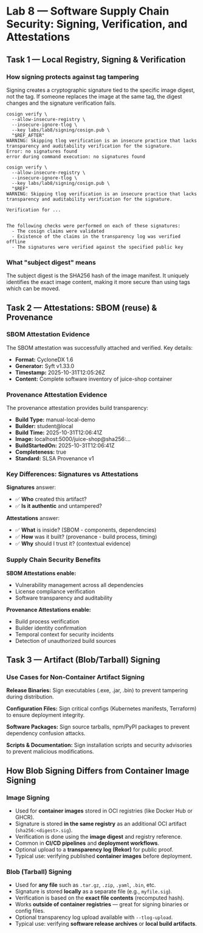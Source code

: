# Lab 8 — Software Supply Chain Security: Signing, Verification, and Attestations

## Task 1 — Local Registry, Signing & Verification

### How signing protects against tag tampering
Signing creates a cryptographic signature tied to the specific image digest, not the tag. If someone replaces the image at the same tag, the digest changes and the signature verification fails.

```
cosign verify \
  --allow-insecure-registry \
  --insecure-ignore-tlog \
  --key labs/lab8/signing/cosign.pub \
  "$REF_AFTER"
WARNING: Skipping tlog verification is an insecure practice that lacks transparency and auditability verification for the signature.
Error: no signatures found
error during command execution: no signatures found

```

```
cosign verify \
  --allow-insecure-registry \
  --insecure-ignore-tlog \
  --key labs/lab8/signing/cosign.pub \
  "$REF"
WARNING: Skipping tlog verification is an insecure practice that lacks transparency and auditability verification for the signature.

Verification for ...


The following checks were performed on each of these signatures:
  - The cosign claims were validated
  - Existence of the claims in the transparency log was verified offline
  - The signatures were verified against the specified public key

```

### What "subject digest" means
The subject digest is the SHA256 hash of the image manifest. It uniquely identifies the exact image content, making it more secure than using tags which can be moved.



## Task 2 — Attestations: SBOM (reuse) & Provenance

### SBOM Attestation Evidence
The SBOM attestation was successfully attached and verified. Key details:
- **Format:** CycloneDX 1.6
- **Generator:** Syft v1.33.0  
- **Timestamp:** 2025-10-31T12:05:26Z
- **Content:** Complete software inventory of juice-shop container

### Provenance Attestation Evidence  
The provenance attestation provides build transparency:
- **Build Type:** manual-local-demo
- **Builder:** student@local
- **Build Time:** 2025-10-31T12:06:41Z
- **Image:** localhost:5000/juice-shop@sha256:...
- **BuildStartedOn:** 2025-10-31T12:06:41Z
- **Completeness:** true
- **Standard:** SLSA Provenance v1

### Key Differences: Signatures vs Attestations

**Signatures** answer:
- ✅ **Who** created this artifact?
- ✅ **Is it authentic** and untampered?

**Attestations** answer:  
- ✅ **What** is inside? (SBOM - components, dependencies)
- ✅ **How** was it built? (provenance - build process, timing)
- ✅ **Why** should I trust it? (contextual evidence)

### Supply Chain Security Benefits

**SBOM Attestations enable:**
- Vulnerability management across all dependencies
- License compliance verification
- Software transparency and auditability

**Provenance Attestations enable:**
- Build process verification
- Builder identity confirmation  
- Temporal context for security incidents
- Detection of unauthorized build sources

## Task 3 — Artifact (Blob/Tarball) Signing

### Use Cases for Non-Container Artifact Signing

**Release Binaries:** Sign executables (.exe, .jar, .bin) to prevent tampering during distribution.

**Configuration Files:** Sign critical configs (Kubernetes manifests, Terraform) to ensure deployment integrity.

**Software Packages:** Sign source tarballs, npm/PyPI packages to prevent dependency confusion attacks.

**Scripts & Documentation:** Sign installation scripts and security advisories to prevent malicious modifications.

## How Blob Signing Differs from Container Image Signing

### **Image Signing**
- Used for **container images** stored in OCI registries (like Docker Hub or GHCR).
- Signature is stored **in the same registry** as an additional OCI artifact (`sha256:<digest>.sig`).
- Verification is done using the **image digest** and registry reference.
- Common in **CI/CD pipelines** and **deployment workflows**.
- Optional upload to a **transparency log (Rekor)** for public proof.
- Typical use: verifying published **container images** before deployment.

### **Blob (Tarball) Signing**
- Used for **any file** such as `.tar.gz`, `.zip`, `.yaml`, `.bin`, etc.
- Signature is stored **locally** as a separate file (e.g., `myfile.sig`).
- Verification is based on the **exact file contents** (recomputed hash).
- Works **outside of container registries** — great for signing binaries or config files.
- Optional transparency log upload available with `--tlog-upload`.
- Typical use: verifying **software release archives** or **local build artifacts**.


